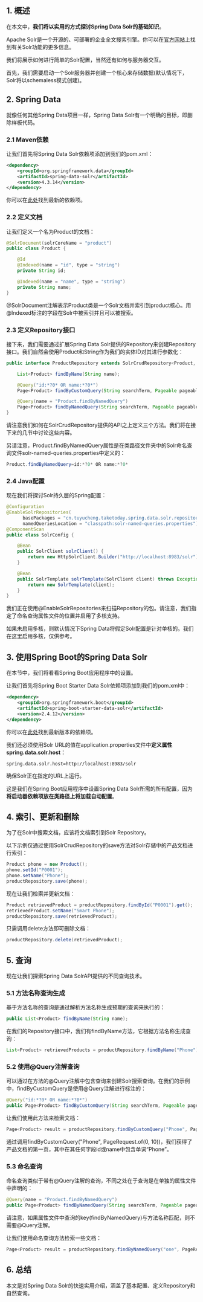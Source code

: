 ## 1. 概述

在本文中，**我们将以实用的方式探讨Spring Data Solr的基础知识**。

Apache Solr是一个开源的、可部署的企业全文搜索引擎。你可以在[官方网站](https://lucene.apache.org/solr/resources.html)上找到有关Solr功能的更多信息。

我们将展示如何进行简单的Solr配置，当然还有如何与服务器交互。

首先，我们需要启动一个Solr服务器并创建一个核心来存储数据(默认情况下，Solr将以schemaless模式创建)。

## 2. Spring Data

就像任何其他Spring Data项目一样，Spring Data Solr有一个明确的目标，即删除样板代码。

### 2.1 Maven依赖

让我们首先将Spring Data Solr依赖项添加到我们的pom.xml：

```xml
<dependency>
    <groupId>org.springframework.data</groupId>
    <artifactId>spring-data-solr</artifactId>
    <version>4.3.14</version>
</dependency>
```

你可以在[此处](https://central.sonatype.com/artifact/org.springframework.data/spring-data-solr/4.3.15)找到最新的依赖项。

### 2.2 定义文档

让我们定义一个名为Product的文档：

```java
@SolrDocument(solrCoreName = "product")
public class Product {

    @Id
    @Indexed(name = "id", type = "string")
    private String id;

    @Indexed(name = "name", type = "string")
    private String name;
}
```

@SolrDocument注解表示Product类是一个Solr文档并索引到product核心。用@Indexed标注的字段在Solr中被索引并且可以被搜索。

### 2.3 定义Repository接口

接下来，我们需要通过扩展Spring Data Solr提供的Repository来创建Repository接口。我们自然会使用Product和String作为我们的实体ID对其进行参数化：

```java
public interface ProductRepository extends SolrCrudRepository<Product, String> {

    List<Product> findByName(String name);

    @Query("id:*?0* OR name:*?0*")
    Page<Product> findByCustomQuery(String searchTerm, Pageable pageable);

    @Query(name = "Product.findByNamedQuery")
    Page<Product> findByNamedQuery(String searchTerm, Pageable pageable);
}
```

请注意我们如何在SolrCrudRepository提供的API之上定义三个方法。我们将在接下来的几节中讨论这些内容。

另请注意，Product.findByNamedQuery属性是在类路径文件夹中的Solr命名查询文件solr-named-queries.properties中定义的：

```java
Product.findByNamedQuery=id:*?0* OR name:*?0*
```

### 2.4 Java配置

现在我们将探讨Solr持久层的Spring配置：

```java
@Configuration
@EnableSolrRepositories(
      basePackages = "cn.tuyucheng.taketoday.spring.data.solr.repository",
      namedQueriesLocation = "classpath:solr-named-queries.properties")
@ComponentScan
public class SolrConfig {

    @Bean
    public SolrClient solrClient() {
        return new HttpSolrClient.Builder("http://localhost:8983/solr").build();
    }

    @Bean
    public SolrTemplate solrTemplate(SolrClient client) throws Exception {
        return new SolrTemplate(client);
    }
}
```

我们正在使用@EnableSolrRepositories来扫描Repository的包。请注意，我们指定了命名查询属性文件的位置并启用了多核支持。

如果未启用多核，则默认情况下Spring Data将假定Solr配置是针对单核的。我们在这里启用多核，仅供参考。

## 3. 使用Spring Boot的Spring Data Solr

在本节中，我们将看看Spring Boot应用程序中的设置。

让我们首先将Spring Boot Starter Data Solr依赖项添加到我们的pom.xml中：

```xml
<dependency>
    <groupId>org.springframework.boot</groupId>
    <artifactId>spring-boot-starter-data-solr</artifactId>
    <version>2.4.12</version>
</dependency>
```

你可以在[此处](https://central.sonatype.com/artifact/org.springframework.boot/spring-boot-starter-data-solr/3.0.3)找到最新版本的依赖项。

我们还必须使用Solr URL的值在application.properties文件中**定义属性spring.data.solr.host**：

```properties
spring.data.solr.host=http://localhost:8983/solr
```

确保Solr正在指定的URL上运行。

这是我们在Spring Boot应用程序中设置Spring Data Solr所需的所有配置，因为**将启动器依赖项放在类路径上将加载自动配置**。

## 4. 索引、更新和删除

为了在Solr中搜索文档，应该将文档索引到Solr Repository。

以下示例仅通过使用SolrCrudRepository的save方法对Solr存储中的产品文档进行索引：

```java
Product phone = new Product();
phone.setId("P0001");
phone.setName("Phone");
productRepository.save(phone);
```

现在让我们检索并更新文档：

```java
Product retrievedProduct = productRepository.findById("P0001").get();
retrievedProduct.setName("Smart Phone");
productRepository.save(retrievedProduct);
```

只需调用delete方法即可删除文档：

```java
productRepository.delete(retrievedProduct);
```

## 5. 查询

现在让我们探索Spring Data SolrAPI提供的不同查询技术。

### 5.1 方法名称查询生成

基于方法名称的查询是通过解析方法名称生成预期的查询来执行的：

```java
public List<Product> findByName(String name);
```

在我们的Repository接口中，我们有findByName方法，它根据方法名称生成查询：

```java
List<Product> retrievedProducts = productRepository.findByName("Phone");
```

### 5.2 使用@Query注解查询

可以通过在方法的@Query注解中包含查询来创建Solr搜索查询。在我们的示例中，findByCustomQuery是使用@Query注解进行标注的：

```java
@Query("id:*?0* OR name:*?0*")
public Page<Product> findByCustomQuery(String searchTerm, Pageable pageable);
```

让我们使用此方法来检索文档：

```java
Page<Product> result = productRepository.findByCustomQuery("Phone", PageRequest.of(0, 10));
```

通过调用findByCustomQuery("Phone", PageRequest.of(0, 10))，我们获得了产品文档的第一页，其中在其任何字段id或name中包含单词“Phone”。

### 5.3 命名查询

命名查询类似于带有@Query注解的查询，不同之处在于查询是在单独的属性文件中声明的：

```java
@Query(name = "Product.findByNamedQuery")
public Page<Product> findByNamedQuery(String searchTerm, Pageable pageable);
```

请注意，如果属性文件中查询的key(findByNamedQuery)与方法名称匹配，则不需要@Query注解。

让我们使用命名查询方法检索一些文档：

```java
Page<Product> result = productRepository.findByNamedQuery("one", PageRequest.of(0, 10));
```

## 6. 总结

本文是对Spring Data Solr的快速实用介绍，涵盖了基本配置、定义Repository和自然查询。